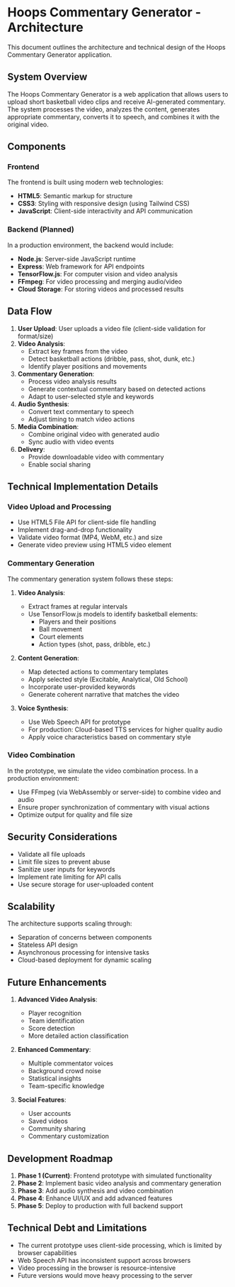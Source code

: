 # Hoops Commentary Generator - Architecture

This document outlines the architecture and technical design of the Hoops Commentary Generator application.

## System Overview

The Hoops Commentary Generator is a web application that allows users to upload short basketball video clips and receive AI-generated commentary. The system processes the video, analyzes the content, generates appropriate commentary, converts it to speech, and combines it with the original video.

## Components

### Frontend

The frontend is built using modern web technologies:

- **HTML5**: Semantic markup for structure
- **CSS3**: Styling with responsive design (using Tailwind CSS)
- **JavaScript**: Client-side interactivity and API communication

### Backend (Planned)

In a production environment, the backend would include:

- **Node.js**: Server-side JavaScript runtime
- **Express**: Web framework for API endpoints
- **TensorFlow.js**: For computer vision and video analysis
- **FFmpeg**: For video processing and merging audio/video
- **Cloud Storage**: For storing videos and processed results

## Data Flow

1. **User Upload**: User uploads a video file (client-side validation for format/size)
2. **Video Analysis**: 
   - Extract key frames from the video
   - Detect basketball actions (dribble, pass, shot, dunk, etc.)
   - Identify player positions and movements
3. **Commentary Generation**:
   - Process video analysis results
   - Generate contextual commentary based on detected actions
   - Adapt to user-selected style and keywords
4. **Audio Synthesis**:
   - Convert text commentary to speech
   - Adjust timing to match video actions
5. **Media Combination**:
   - Combine original video with generated audio
   - Sync audio with video events
6. **Delivery**:
   - Provide downloadable video with commentary
   - Enable social sharing

## Technical Implementation Details

### Video Upload and Processing

- Use HTML5 File API for client-side file handling
- Implement drag-and-drop functionality
- Validate video format (MP4, WebM, etc.) and size
- Generate video preview using HTML5 video element

### Commentary Generation

The commentary generation system follows these steps:

1. **Video Analysis**:
   - Extract frames at regular intervals
   - Use TensorFlow.js models to identify basketball elements:
     - Players and their positions
     - Ball movement
     - Court elements
     - Action types (shot, pass, dribble, etc.)

2. **Content Generation**:
   - Map detected actions to commentary templates
   - Apply selected style (Excitable, Analytical, Old School)
   - Incorporate user-provided keywords
   - Generate coherent narrative that matches the video

3. **Voice Synthesis**:
   - Use Web Speech API for prototype
   - For production: Cloud-based TTS services for higher quality audio
   - Apply voice characteristics based on commentary style

### Video Combination

In the prototype, we simulate the video combination process. In a production environment:

- Use FFmpeg (via WebAssembly or server-side) to combine video and audio
- Ensure proper synchronization of commentary with visual actions
- Optimize output for quality and file size

## Security Considerations

- Validate all file uploads
- Limit file sizes to prevent abuse
- Sanitize user inputs for keywords
- Implement rate limiting for API calls
- Use secure storage for user-uploaded content

## Scalability

The architecture supports scaling through:

- Separation of concerns between components
- Stateless API design
- Asynchronous processing for intensive tasks
- Cloud-based deployment for dynamic scaling

## Future Enhancements

1. **Advanced Video Analysis**:
   - Player recognition
   - Team identification
   - Score detection
   - More detailed action classification

2. **Enhanced Commentary**:
   - Multiple commentator voices
   - Background crowd noise
   - Statistical insights
   - Team-specific knowledge

3. **Social Features**:
   - User accounts
   - Saved videos
   - Community sharing
   - Commentary customization

## Development Roadmap

1. **Phase 1 (Current)**: Frontend prototype with simulated functionality
2. **Phase 2**: Implement basic video analysis and commentary generation
3. **Phase 3**: Add audio synthesis and video combination
4. **Phase 4**: Enhance UI/UX and add advanced features
5. **Phase 5**: Deploy to production with full backend support

## Technical Debt and Limitations

- The current prototype uses client-side processing, which is limited by browser capabilities
- Web Speech API has inconsistent support across browsers
- Video processing in the browser is resource-intensive
- Future versions would move heavy processing to the server